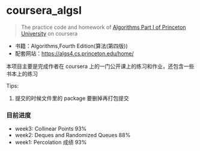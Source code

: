 # coursera_algsI
> The practice code and homework of [Algorithms Part I of Princeton University](https://www.coursera.org/learn/algorithms-part1/home/welcome) on coursera


- 书籍：Algorithms,Fourth Edition(算法(第四版))
- 配套网站：https://algs4.cs.princeton.edu/home/

本项目主要是完成作者在 coursera 上的一门公开课上的练习和作业，还包含一些书本上的练习

Tips:
1. 提交的时候文件里的 package 要删掉再打包提交

### 目前进度

- week3: Collinear Points 93%
- week2: Deques and Randomized Queues 88% 
- week1: Percolation 成绩 93%






